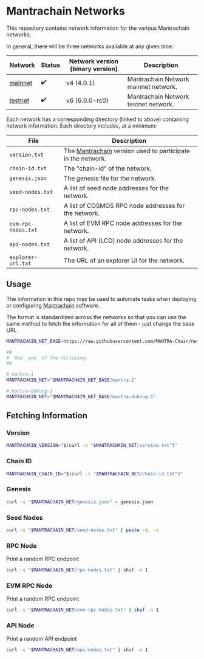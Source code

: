 # Mantrachain Networks

This repository contains network information for the various Mantrachain networks.

In general, there will be three networks available at any given time:

| Network                    | Status             | Network version (binary version) | Description                                            |
| -------------------------- | ------------------ | -------------------------------- | ------------------------------------------------------ |
| [mainnet](mantra-1) | :heavy_check_mark: | v4 (4.0.1)                       | Mantrachain Network mainnet network.                   |
| [testnet](mantra-dukong-1) | :heavy_check_mark: | v6 (6.0.0-rc0)                       | Mantrachain Network testnet network.                   |


Each network has a corresponding directory (linked to above) containing network information.
Each directory includes, at a minimum:

| File               | Description                                                                        |
| ------------------ | ---------------------------------------------------------------------------------- |
| `version.txt`      | The [Mantrachain](//github.com/MANTRA-Chain/mantrachain/releases) version used to participate in the network. |
| `chain-id.txt`     | The "chain-id" of the network.                                                     |
| `genesis.json`     | The genesis file for the network.                                                  |
| `seed-nodes.txt`   | A list of seed node addresses for the network.                                     |
| `rpc-nodes.txt`    | A list of COSMOS RPC node addresses for the network.                               |
| `evm-rpc-nodes.txt`| A list of EVM RPC node addresses for the network.                                  |
| `api-nodes.txt`    | A list of API (LCD) node addresses for the network.                                |
| `explorer-url.txt` | The URL of an explorer UI for the network.                                         |

## Usage

The information in this repo may be used to automate tasks when deploying or configuring
[Mantrachain](//github.com/MANTRA-Chain/mantrachain) software.

The format is standardized across the networks so that you can use the same method
to fetch the information for all of them - just change the base URL

```sh
MANTRACHAIN_NET_BASE=https://raw.githubusercontent.com/MANTRA-Chain/net/main

##
#  Use _one_ of the following:
##

# mantra-1
MANTRACHAIN_NET="$MANTRACHAIN_NET_BASE/mantra-1"

# mantra-dukong-1
MANTRACHAIN_NET="$MANTRACHAIN_NET_BASE/mantra-dukong-1"
```

## Fetching Information

### Version

```sh
MANTRACHAIN_VERSION="$(curl -s "$MANTRACHAIN_NET/version.txt")"
```

### Chain ID

```sh
MANTRACHAIN_CHAIN_ID="$(curl -s "$MANTRACHAIN_NET/chain-id.txt")"
```

### Genesis

```sh
curl -s "$MANTRACHAIN_NET/genesis.json" > genesis.json
```

### Seed Nodes

```sh
curl -s "$MANTRACHAIN_NET/seed-nodes.txt" | paste -d, -s
```

### RPC Node

Print a random RPC endpoint

```sh
curl -s "$MANTRACHAIN_NET/rpc-nodes.txt" | shuf -n 1
```

### EVM RPC Node

Print a random RPC endpoint

```sh
curl -s "$MANTRACHAIN_NET/evm-rpc-nodes.txt" | shuf -n 1
```

### API Node

Print a random API endpoint

```sh
curl -s "$MANTRACHAIN_NET/api-nodes.txt" | shuf -n 1
```
